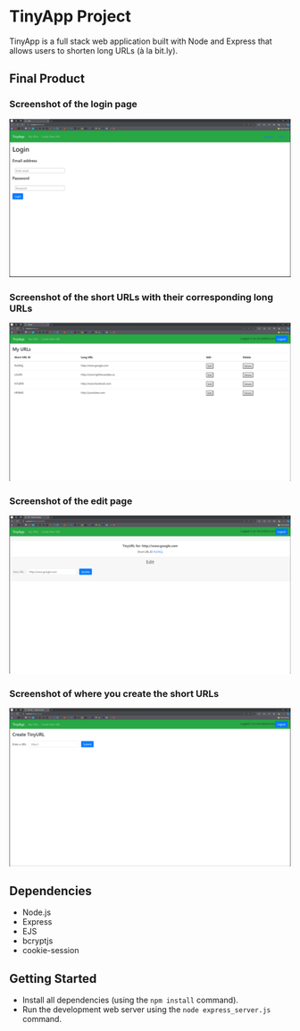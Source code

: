 # TinyApp Project

TinyApp is a full stack web application built with Node and Express that allows users to shorten long URLs (à la bit.ly).

## Final Product

### Screenshot of the login page
!["Screenshot of login page"](https://github.com/lnz-rvng/tinyapp/blob/master/docs/login-page.png?raw=true)


### Screenshot of the short URLs with their corresponding long URLs
!["Screenshot of URLs created"](https://github.com/lnz-rvng/tinyapp/blob/master/docs/urls-page.png?raw=true)


### Screenshot of the edit page
!["Screenshot of edit page"](https://github.com/lnz-rvng/tinyapp/blob/master/docs/editURL-page.png?raw=true)


### Screenshot of where you create the short URLs
!["Screenshot of where you create the URLs"](https://github.com/lnz-rvng/tinyapp/blob/master/docs/createURL-page.png?raw=true)

## Dependencies

- Node.js
- Express
- EJS
- bcryptjs
- cookie-session

## Getting Started

- Install all dependencies (using the `npm install` command).
- Run the development web server using the `node express_server.js` command.